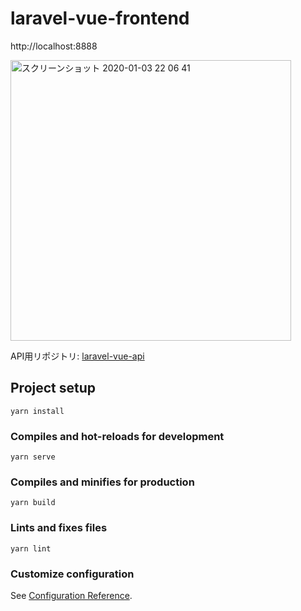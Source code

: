 # laravel-vue-frontend

http://localhost:8888

<img width="449" alt="スクリーンショット 2020-01-03 22 06 41" src="https://user-images.githubusercontent.com/45552269/71724928-6fcd5380-2e75-11ea-938f-9afeeb3d162f.png">

API用リポジトリ: [laravel-vue-api](https://github.com/kawa1228/laravel-vue-api)

## Project setup
```
yarn install
```

### Compiles and hot-reloads for development
```
yarn serve
```

### Compiles and minifies for production
```
yarn build
```

### Lints and fixes files
```
yarn lint
```

### Customize configuration
See [Configuration Reference](https://cli.vuejs.org/config/).
